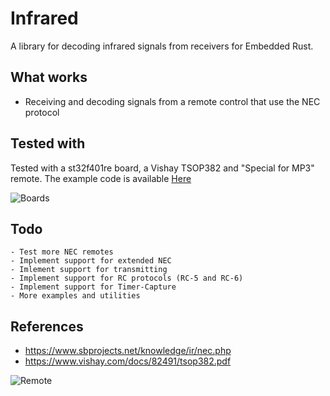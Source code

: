 # Infrared
A library for decoding infrared signals from receivers for Embedded Rust.

## What works 
 - Receiving and decoding signals from a remote control that use the NEC protocol

## Tested with

Tested with a st32f401re board, a Vishay TSOP382 and "Special for MP3" remote. The example code is available  [Here](examples/polling)


![Boards](http://jott.se/wordpress/wp-content/uploads/2019/06/boards_small.jpg)


## Todo
    - Test more NEC remotes
    - Implement support for extended NEC
    - Imlement support for transmitting
    - Implement support for RC protocols (RC-5 and RC-6)
    - Implement support for Timer-Capture
    - More examples and utilities
    
## References

 * https://www.sbprojects.net/knowledge/ir/nec.php
 * https://www.vishay.com/docs/82491/tsop382.pdf
    
![Remote](http://jott.se/wordpress/wp-content/uploads/2019/06/remote_small.jpg)
    

